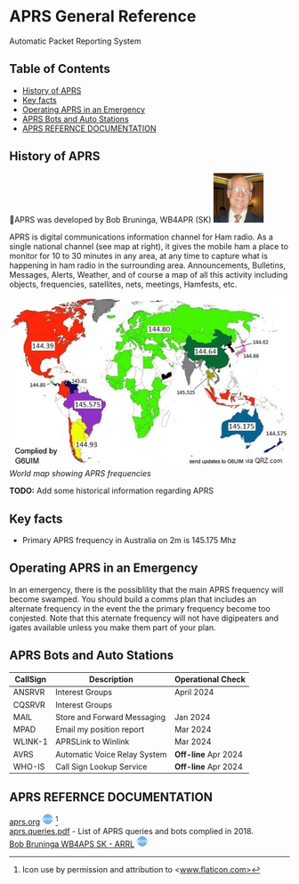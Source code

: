 # APRS General Reference <!-- omit from toc -->

Automatic Packet Reporting System

## Table of Contents <!-- omit from toc -->

- [History of APRS](#history-of-aprs)
- [Key facts](#key-facts)
- [Operating APRS in an Emergency](#operating-aprs-in-an-emergency)
- [APRS Bots and Auto Stations](#aprs-bots-and-auto-stations)
- [APRS REFERNCE DOCUMENTATION](#aprs-refernce-documentation)


## History of APRS

🫡APRS was developed by Bob  Bruninga, WB4APR (SK) 
<img src="./Images/APRS/BobBruningaHeadshot.png" alt="Bob Bruninga Head Shot"
width="90">

APRS is digital communications information channel for Ham radio. As a single
national channel (see map at right), it gives the mobile ham a place to monitor
for 10 to 30 minutes in any area, at any time to capture what is happening in
ham radio in the surrounding area. Announcements, Bulletins, Messages, Alerts,
Weather, and of course a map of all this activity including objects,
frequencies, satellites, nets, meetings, Hamfests, etc.

![worldwide APRS frequency map](./Images/APRS/APRSVHFworldmapXx.jpg)
*World map showing APRS frequencies*

**TODO:** Add some historical information regarding APRS

## Key facts

- Primary APRS frequency in Australia on 2m is 145.175 Mhz

## Operating APRS in an Emergency

In an emergency, there is the possiblility that the main APRS frequency will
become swamped.  You should build a comms plan that includes an alternate
frequency in the event the the primary frequency become too conjested. Note that
this aternate frequency will not have digipeaters and igates available unless
you make them part of your plan.

## APRS Bots and Auto Stations

| CallSign | Description | Operational Check |
|---|---|---|
| ANSRVR | Interest Groups | April 2024 |
| CQSRVR | Interest Groups | |
| MAIL | Store and Forward Messaging | Jan 2024 |
| MPAD | Email my position report | Mar 2024 |
| WLINK-1 | APRSLink to Winlink | Mar 2024 |
| AVRS | Automatic Voice Relay System | **Off-line** Apr 2024 |
| WHO-IS | Call Sign Lookup Service | **Off-line** Apr 2024 |

## APRS REFERNCE DOCUMENTATION

[aprs.org](http://www.aprs.org)
<img src="./Images/www.png" width="20" alt="www link"> [^1]  
[aprs.queries.pdf](./Resources/APRS/aprs.queries.pdf) - List of APRS queries
and bots complied in 2018.  
[Bob Bruninga WB4APS SK - ARRL](https://web.archive.org/web/20240120042059/http://www.arrl.org/news/aprs-developer-bob-bruninga-wb4apr-sk)
<img src="./Images/www.png" width="20" alt="www link">

[^1]: Icon use by permission and attribution to <www.flaticon.com>
